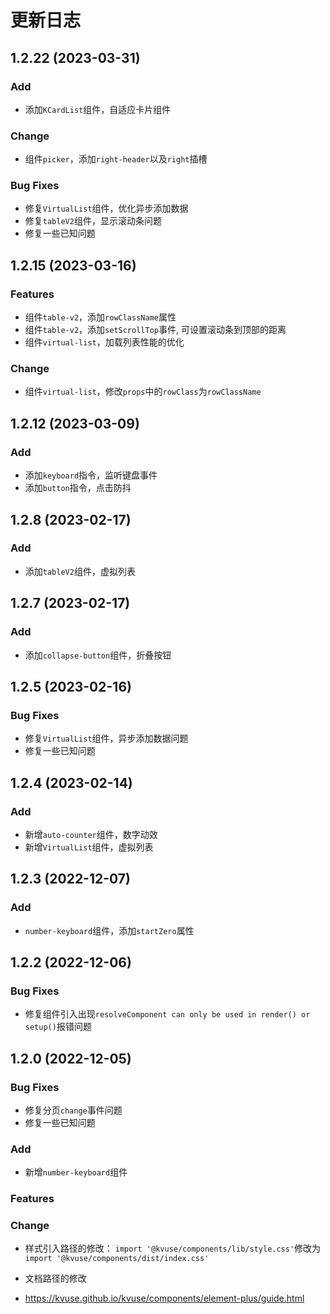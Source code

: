# 更新日志

## 1.2.22 (2023-03-31)

### Add

- 添加`KCardList`组件，自适应卡片组件

### Change

- 组件`picker`，添加`right-header`以及`right`插槽

### Bug Fixes

- 修复`VirtualList`组件，优化异步添加数据
- 修复`tableV2`组件，显示滚动条问题
- 修复一些已知问题

## 1.2.15 (2023-03-16)

### Features

- 组件`table-v2`，添加`rowClassName`属性
- 组件`table-v2`，添加`setScrollTop`事件, 可设置滚动条到顶部的距离
- 组件`virtual-list`，加载列表性能的优化

### Change

- 组件`virtual-list`，修改`props`中的`rowClass`为`rowClassName`

## 1.2.12 (2023-03-09)

### Add

- 添加`keyboard`指令，监听键盘事件
- 添加`button`指令，点击防抖

## 1.2.8 (2023-02-17)

### Add

- 添加`tableV2`组件，虚拟列表

## 1.2.7 (2023-02-17)

### Add

- 添加`collapse-button`组件，折叠按钮

## 1.2.5 (2023-02-16)

### Bug Fixes

- 修复`VirtualList`组件，异步添加数据问题
- 修复一些已知问题

## 1.2.4 (2023-02-14)

### Add

- 新增`auto-counter`组件，数字动效
- 新增`VirtualList`组件，虚拟列表

## 1.2.3 (2022-12-07)

### Add

- `number-keyboard`组件，添加`startZero`属性

## 1.2.2 (2022-12-06)

### Bug Fixes

- 修复组件引入出现`resolveComponent can only be used in render() or setup()`报错问题

## 1.2.0 (2022-12-05)

### Bug Fixes

- 修复分页`change`事件问题
- 修复一些已知问题
​

### Add

- 新增`number-keyboard`组件

### Features

### Change

- 样式引入路径的修改：
`import '@kvuse/components/lib/style.css'`修改为`import '@kvuse/components/dist/index.css'`

- 文档路径的修改
- <https://kvuse.github.io/kvuse/components/element-plus/guide.html>
